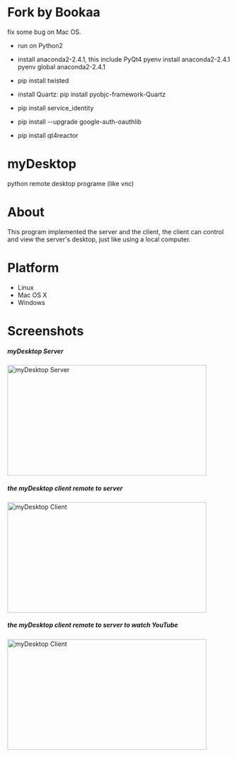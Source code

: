 Fork by Bookaa
==============

fix some bug on Mac OS.

* run on Python2
* install anaconda2-2.4.1, this include PyQt4
    pyenv install anaconda2-2.4.1
    pyenv global anaconda2-2.4.1
* pip install twisted

* install Quartz:
    pip install pyobjc-framework-Quartz

* pip install service_identity
* pip install --upgrade google-auth-oauthlib
* pip install qt4reactor

myDesktop
=========

python remote desktop programe (like vnc)

About
============
This program implemented the server and the client, the client can control and view the server's desktop, just like using a local computer.

Platform
========
* Linux
* Mac OS X
* Windows

Screenshots
===========
##### myDesktop Server
<img  src="https://raw.github.com/jacklam718/myDesktop/master/screenshots/myDesktopServer.png" alt="myDesktop Server"  width="450px" height="250px" />

##### the myDesktop client remote to server
<img src="https://raw.github.com/jacklam718/myDesktop/master/screenshots/myDesktopViewer.png" alt="myDesktop Client"
width="450px" height="250px"/>

##### the myDesktop client remote to server to watch YouTube
<img src="https://raw.github.com/jacklam718/myDesktop/master/screenshots/myDesktopViewer2.png" alt="myDesktop Client"
width="450px" height="250px"/>
